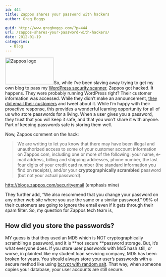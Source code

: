 ```yaml
---
id: 444
title: Zappos shares your password with hackers
author: Greg Boggs

guid: http://www.gregboggs.com/?p=444
url: /zappos-shares-your-password-with-hackers/
date: 2012-01-19
categories:
  - Blog
---
```

<img class="alignleft" title="Zappos" src="http://blogs.zappos.com/assets/hotspot/timeslot_images/10425_1311613627.png" alt="Zappos logo" width="157" height="86" />So, while I&#8217;ve been slaving away trying to get my own blog to pass my [WordPress security scanner][1], Zappos got hacked. It happens. They were probably running WordPress right? Their customer information was accessed. While they didn&#8217;t make an announcement, [they did email their customers][2] and tweet about it. While I&#8217;m happy with their proactive response, this provides a wonderful learning opportunity for all of us who store passwords for a living. When a user gives you a password, they trust that you will keep it safe, and that you won&#8217;t share it with anyone. Part of keeping passwords safe is storing them well.

Now, Zappos comment on the hack:

> We are writing to let you know that there may have been illegal and unauthorized access to some of your customer account information on Zappos.com, including one or more of the following: your name, e-mail address, billing and shipping addresses, phone number, the last four digits of your credit card number (the standard information you find on receipts), and/or your **cryptographically scrambled** password (but not your actual password).

<http://blogs.zappos.com/securityemail> (emphasis mine)

They further add, &#8220;We also recommend that you change your password on any other web site where you use the same or a similar password.&#8221; 99% of their customers are going to ignore the email even if it gets through their spam filter. So, my question for Zappos tech team is,

## How did you store the passwords?

MY guess is that they used an MD5 which is NOT cryptographically scrambling a password, and it is **not secure **password storage. But, it&#8217;s what everyone does. If you store user passwords with Md5 hash still, or worse, in plaintext like my student loan servicing company, MD5 has been broken for years. You should always store your user&#8217;s passwords with a secure method like using [bcrypt with random salt][3]. That way, when someone copies your database, your user accounts are still secure.

 [1]: http://www.scanwp.com "WordPress Security Scanner"
 [2]: http://goodexperience.com/2012/01/zappos-doesnt-mention.php
 [3]: http://www.gregboggs.com/php-blowfish-random-salted-passwords/ "PHP Hash (bcrypt) Passwords with Random Salt"
